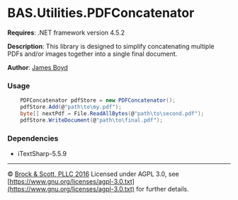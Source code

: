 ﻿# BAS.Utilities.PDFConcatenator

**Requires**: .NET framework version 4.5.2

**Description**: This library is designed to simplify concatenating multiple PDFs and/or images together into a single final document.

**Author**: [James Boyd](mailto:jboyd@brockandscott.com)

### Usage

````csharp
	PDFConcatenator pdfStore = new PDFConcatenator();
	pdfStore.Add(@"path\to\my.pdf");
	byte[] nextPdf = File.ReadAllBytes(@"path\to\second.pdf");
	pdfStore.WriteDocument(@"path\to\final.pdf");
````

### Dependencies
- iTextSharp-5.5.9

---
&copy; [Brock & Scott, PLLC 2016](https://www.brockandscott.com)
Licensed under AGPL 3.0, see [https://www.gnu.org/licenses/agpl-3.0.txt](https://www.gnu.org/licenses/agpl-3.0.txt) for further details.